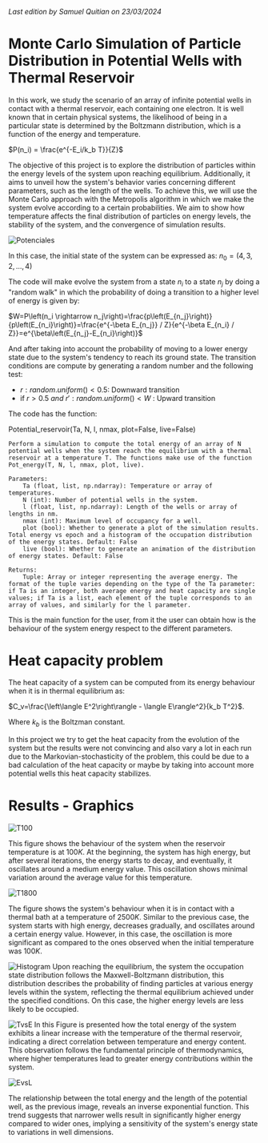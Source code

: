 *Last edition by Samuel Quitian on 23/03/2024*

# Monte Carlo Simulation of Particle Distribution in Potential Wells with Thermal Reservoir
In this work, we study the scenario of an array of infinite potential wells in contact with a thermal reservoir, each containing one electron. It is well known that in certain physical systems, the likelihood of being in a particular state is determined by the Boltzmann distribution, which is a function of the energy and temperature.


$P(n_i) = \frac{e^{-E_i/k_b T}}{Z}$

The objective of this project is to explore the distribution of particles within the energy levels of the system upon reaching equilibrium. Additionally, it aims to unveil how the system's behavior varies concerning different parameters, such as the length of the wells. To achieve this, we will use the Monte Carlo approach with the Metropolis algorithm in which we make the system evolve according to a certain probabilities. We aim to show how temperature affects the final distribution of particles on energy levels, the stability of the system, and the convergence of simulation results.

![Potenciales](https://github.com/samuelquitiang/HotBoxes/assets/53834570/66a53846-9845-46b1-90f9-aaeea9430fb4)

In this case, the initial state of the system can be expressed as:
$n_0 = (4, 3, 2, ..., 4)$

The code will make evolve the system from a state $n_i$ to a state $n_j$ by doing a "random walk" in which the probability of doing a transition to a higher level of energy is given by:

$W=P\left(n_i \rightarrow n_j\right)=\frac{p\left(E_{n_j}\right)}{p\left(E_{n_i}\right)}=\frac{e^{-\beta E_{n_j}} / Z}{e^{-\beta E_{n_i} / Z}}=e^{\beta\left(E_{n_j}-E_{n_i}\right)}$

And after taking into account the probability of moving to a lower energy state due to the system's tendency to reach its ground state. The transition conditions are compute by generating a random number and the following test:

*    $r: random.uniform()<0.5$: Downward transition
*    if $r>0.5$ $and$ $r': random.uniform() < W$ : Upward transition



The code has the function:

Potential_reservoir(Ta, N, l, nmax, plot=False, live=False)

    Perform a simulation to compute the total energy of an array of N potential wells when the system reach the equilibrium with a thermal reservoir at a temperature T. The functions make use of the function Pot_energy(T, N, l, nmax, plot, live).

    Parameters:
        Ta (float, list, np.ndarray): Temperature or array of temperatures.
        N (int): Number of potential wells in the system.
        l (float, list, np.ndarray): Length of the wells or array of lengths in nm.
        nmax (int): Maximum level of occupancy for a well.
        plot (bool): Whether to generate a plot of the simulation results. Total energy vs epoch and a histogram of the occupation distribution of the energy states. Default: False
        live (bool): Whether to generate an animation of the distribution of energy states. Default: False

    Returns:
        Tuple: Array or integer representing the average energy. The format of the tuple varies depending on the type of the Ta parameter: if Ta is an integer, both average energy and heat capacity are single values; if Ta is a list, each element of the tuple corresponds to an array of values, and similarly for the l parameter.
    

This is the main function for the user, from it the user can obtain how is the behaviour of the system energy respect to the different parameters.


# Heat capacity problem
The heat capacity of a system can be computed from its energy behaviour when it is in thermal equilibrium as:

$C_v=\frac{\left\langle E^2\right\rangle - \langle E\rangle^2}{k_b T^2}$.

Where $k_b$ is the Boltzman constant. 

In this project we try to get the heat capacity from the evolution of the system but the results were not convincing and also vary a lot in each run due to the Markovian-stochasticity of the problem, this could be due to a bad calculation of the heat capacity or maybe by taking into account more potential wells this heat capacity stabilizes.

# Results - Graphics

![T100](https://github.com/samuelquitiang/HotBoxes/assets/53834570/f226dc94-0798-41c8-9edc-067b5c17841d)

This figure shows the behaviour of the system when the reservoir temperature is at $100 K$. At the beginning, the system has high energy, but after several iterations, the energy starts to decay, and eventually, it oscillates around a medium energy value. This oscillation shows minimal variation around the average value for this temperature. 

![T1800](https://github.com/samuelquitiang/HotBoxes/assets/53834570/350c0258-28c3-4e14-84fe-1ceddcd671d8)

The figure shows the system's behaviour when it is in contact with a thermal bath at a temperature of $2500K$. Similar to the previous case, the system starts with high energy, decreases gradually, and oscillates around a certain energy value. However, in this case, the oscillation is more significant as compared to the ones observed when the initial temperature was $100K$.

![Histogram](https://github.com/samuelquitiang/HotBoxes/assets/53834570/d1eef453-e8aa-4cf0-9dcd-fd57b03780ac)
Upon reaching the equilibrium, the system the occupation state distribution follows the Maxwell-Boltzmann distribution,
this distribution describes the probability of finding particles at various energy levels within the system, reflecting the thermal equilibrium achieved under the specified conditions. On this case, the higher energy levels are less likely to be occupied.

![TvsE](https://github.com/samuelquitiang/HotBoxes/assets/53834570/6e2b25c4-15bd-4497-af06-921ccb22b78a)
In this Figure is presented how the total energy of the system exhibits a linear increase with the temperature of the thermal reservoir, indicating a direct correlation between temperature and energy content. This observation follows the fundamental principle of thermodynamics, where higher temperatures lead to greater energy contributions within the system.

![EvsL](https://github.com/samuelquitiang/HotBoxes/assets/53834570/864fa088-643f-41a5-92d5-89099d15a628)

The relationship between the total energy and the length of the potential well, as the previous image, reveals an inverse exponential function. This trend suggests that narrower wells result in significantly higher energy compared to wider ones, implying a sensitivity of the system's energy state to variations in well dimensions.
